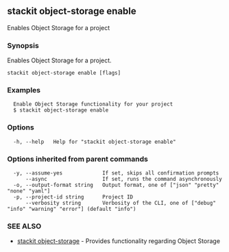 ## stackit object-storage enable

Enables Object Storage for a project

### Synopsis

Enables Object Storage for a project.

```
stackit object-storage enable [flags]
```

### Examples

```
  Enable Object Storage functionality for your project
  $ stackit object-storage enable
```

### Options

```
  -h, --help   Help for "stackit object-storage enable"
```

### Options inherited from parent commands

```
  -y, --assume-yes             If set, skips all confirmation prompts
      --async                  If set, runs the command asynchronously
  -o, --output-format string   Output format, one of ["json" "pretty" "none" "yaml"]
  -p, --project-id string      Project ID
      --verbosity string       Verbosity of the CLI, one of ["debug" "info" "warning" "error"] (default "info")
```

### SEE ALSO

* [stackit object-storage](./stackit_object-storage.md)	 - Provides functionality regarding Object Storage

